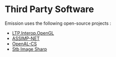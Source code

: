 # Third Party Software

Emission uses the following open-source projects :
- [LTP.Interop.OpenGL](https://github.com/latet-party/LTP.Interop.OpenGL)
- [ASSIMP-NET](https://github.com/assimp/assimp-net)
- [OpenAL-CS](https://github.com/flibitijibibo/OpenAL-CS)
- [Stb Image Sharp](https://github.com/StbSharp/StbImageSharp)